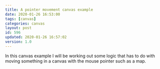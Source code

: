 ```yaml
---
title: A pointer movement canvas example
date: 2020-01-26 16:53:00
tags: [canvas]
categories: canvas
layout: post
id: 596
updated: 2020-01-26 16:57:02
version: 1.0
---
```


In this canvas example I will be working out some logic that has to do with moving something in a canvas with the mouse pointer such as a map.

<!-- more -->
